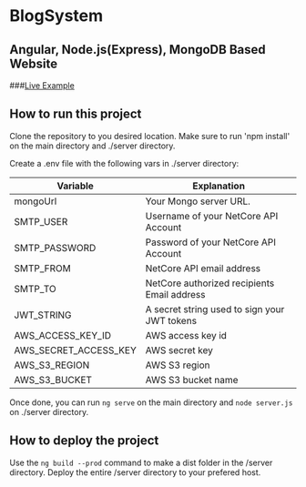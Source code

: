 # BlogSystem

## Angular, Node.js(Express), MongoDB Based Website

###[Live Example](http://blog.guydav.com/)

## How to run this project

Clone the repository to you desired location. Make sure to run 'npm install' on the main directory and ./server directory.

Create a .env file with the following vars in ./server directory:

| Variable              | Explanation                                  |
| --------------------- | -------------------------------------------- |
| mongoUrl              | Your Mongo server URL.                       |
| SMTP_USER             | Username of your NetCore API Account         |
| SMTP_PASSWORD         | Password of your NetCore API Account         |
| SMTP_FROM             | NetCore API email address                    |
| SMTP_TO               | NetCore authorized recipients Email address  |
| JWT_STRING            | A secret string used to sign your JWT tokens |
| AWS_ACCESS_KEY_ID     | AWS access key id                            |
| AWS_SECRET_ACCESS_KEY | AWS secret key                               |
| AWS_S3_REGION         | AWS S3 region                                |
| AWS_S3_BUCKET         | AWS S3 bucket name                           |

Once done, you can run `ng serve` on the main directory and `node server.js` on ./server directory.

## How to deploy the project

Use the `ng build --prod` command to make a dist folder in the /server directory. Deploy the entire /server directory to your prefered host.
